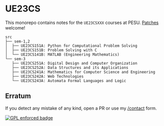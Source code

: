 # UE23CS

This monorepo contains notes for the `UE23CSXXX` courses at PESU. [Patches](mailto:mail@polarhive.net?subject=UE23CS) welcome!

```
src
├── sem-1,2
│  ├── UE23CS151A: Python for Computational Problem Solving
│  ├── UE23CS151B: Problem Solving with C
│  └── UE23CS141B: MATLAB (Engineering Mathematics)
└── sem-3
   ├── UE23CS251A: Digital Design and Computer Organization
   ├── UE23CS252A: Data Structures and its Applications
   ├── UE23CS241A: Mathematics for Computer Science and Engineering
   ├── UE23CS242A: Web Technologies
   └── UE23CS243A: Automata Formal Languages and Logic
```

## Erratum

If you detect any mistake of any kind, open a PR or use my [/contact](https://polarhive.net/contact) form.

[![GPL enforced badge](https://img.shields.io/badge/GPL-enforced-blue.svg "This project enforces the GPL.")](https://gplenforced.org)

